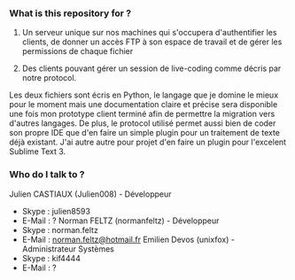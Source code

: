 ### What is this repository for ? ###

1) Un serveur unique sur nos machines qui s'occupera d'authentifier les clients, de donner un accès FTP à son espace de travail et de gérer les permissions de chaque fichier

2) Des clients pouvant gérer un session de live-coding comme décris par notre protocol.

Les deux fichiers sont écris en Python, le langage que je domine le mieux pour le moment mais une documentation claire et précise sera disponible une fois mon prototype client terminé afin de permettre la migration vers d'autres langages. De plus, le protocol utilisé permet aussi bien de coder son propre IDE que d'en faire un simple plugin pour un traitement de texte déjà existant. J'ai autre autre pour projet d'en faire un plugin pour l'excelent Sublime Text 3.

### Who do I talk to ? ###

Julien CASTIAUX (Julien008) - Développeur
* Skype : julien8593
* E-Mail : ?
Norman FELTZ (normanfeltz) - Développeur
* Skype : norman.feltz
* E-Mail : norman.feltz@hotmail.fr
Emilien Devos (unixfox) - Administrateur Systèmes
* Skype : kif4444
* E-Mail : ?